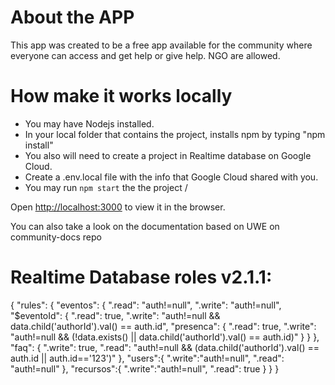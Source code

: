 # About the APP
This app was created to be a free app available for the community where everyone can access and get help or give help.
NGO are allowed.

# How make it works locally
- You may have Nodejs installed. 
- In your local folder that contains the project, installs npm by typing "npm install"
- You also will need to create a project in Realtime database on Google Cloud.
- Create a .env.local file with the info that Google Cloud shared with you.
- You may run `npm start` the the project /

Open [http://localhost:3000](http://localhost:3000) to view it in the browser.

You can also take a look on the documentation based on UWE on community-docs repo

# Realtime Database roles v2.1.1:
{
  "rules": {
    "eventos": {
      ".read": "auth!=null",
      ".write": "auth!=null",
      "$eventoId": {
        ".read": true,
        ".write": "auth!=null && data.child('authorId').val() == auth.id",
        "presenca": {
          ".read": true,
          ".write": "auth!=null && (!data.exists() || data.child('authorId').val() == auth.id)"
        }
      }
    },
    "faq": {
      ".write": true,
      ".read": "auth!=null && (data.child('authorId').val() == auth.id || auth.id=='123')"
    },
    "users":{
      ".write":"auth!=null",
      ".read": "auth!=null"
    },
    "recursos":{
      ".write":"auth!=null",
      ".read": true
    }
  }
}
